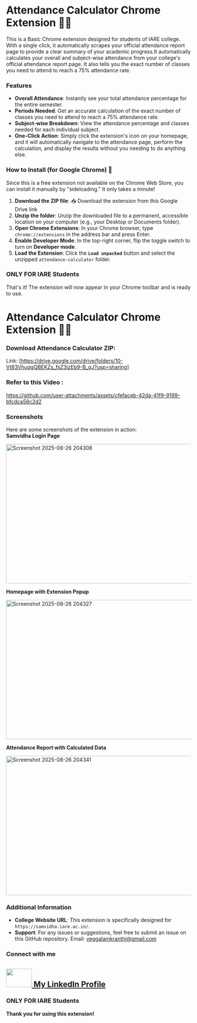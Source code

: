 # Attendance Calculator Chrome Extension 👨‍🎓

This is a Basic Chrome extension designed for students of IARE college. With a single click, it automatically scrapes your official attendance report page to provide a clear summary of your academic progress.It automatically calculates your overall and subject-wise attendance from your college's official attendance report page. It also tells you the exact number of classes you need to attend to reach a 75% attendance rate.

### Features
* **Overall Attendance**: Instantly see your total attendance percentage for the entire semester.
* **Periods Needed**: Get an accurate calculation of the exact number of classes you need to attend to reach a 75% attendance rate.
* **Subject-wise Breakdown**: View the attendance percentage and classes needed for each individual subject.
* **One-Click Action**: Simply click the extension's icon on your homepage, and it will automatically navigate to the attendance page, perform the calculation, and display the results without you needing to do anything else.

### How to Install (for Google Chrome) 🚀
Since this is a free extension not available on the Chrome Web Store, you can install it manually by "sideloading." It only takes a minute!

1.  **Download the ZIP file**: 📥 Download the extension from this Google Drive link
2.  **Unzip the folder**: Unzip the downloaded file to a permanent, accessible location on your computer (e.g., your Desktop or Documents folder).
3.  **Open Chrome Extensions**: In your Chrome browser, type `chrome://extensions` in the address bar and press Enter.
4.  **Enable Developer Mode**: In the top-right corner, flip the toggle switch to turn on **Developer mode**.
5.  **Load the Extension**: Click the **`Load unpacked`** button and select the unzipped `attendance-calculator` folder.

### ONLY FOR IARE Students

That's it! The extension will now appear in your Chrome toolbar and is ready to use.

# Attendance Calculator Chrome Extension 👨‍🎓
### Download Attendance Calculator ZIP:
Link: [https://drive.google.com/drive/folders/10-Vt83VhuqgQBEKZs_fsZ3izEb9-B_gJ?usp=sharing]
### Refer to this Video :

https://github.com/user-attachments/assets/cfefaceb-42da-41f9-9199-bfcdca58c2d2



### Screenshots
Here are some screenshots of the extension in action:
<br>
**Samvidha Login Page**

<img width="619" height="379" alt="Screenshot 2025-08-26 204308" src="https://github.com/user-attachments/assets/126e134e-78bc-4d94-931b-05d7dbcb92ef" />


**Homepage with Extension Popup**

<img width="619" height="379" alt="Screenshot 2025-08-26 204327" src="https://github.com/user-attachments/assets/7cbc400c-8e84-4de2-9b07-035633b3ef80" />


**Attendance Report with Calculated Data**

<img width="619" height="379" alt="Screenshot 2025-08-26 204341" src="https://github.com/user-attachments/assets/621e0c78-7e49-498a-b557-6a5f27f8c32c" />



### Additional Information
* **College Website URL**: This extension is specifically designed for `https://samvidha.iare.ac.in/`.
* **Support**: For any issues or suggestions, feel free to submit an issue on this GitHub repository. Email: veggalamkranthi@gmail.com
  
### Connect with me

[<img src="https://upload.wikimedia.org/wikipedia/commons/0/01/LinkedIn_Logo.svg" width="70" height="50"> My LinkedIn Profile](https://www.linkedin.com/in/kranthikumarveggalam)
---
### ONLY FOR IARE Students
**Thank you for using this extension!**
